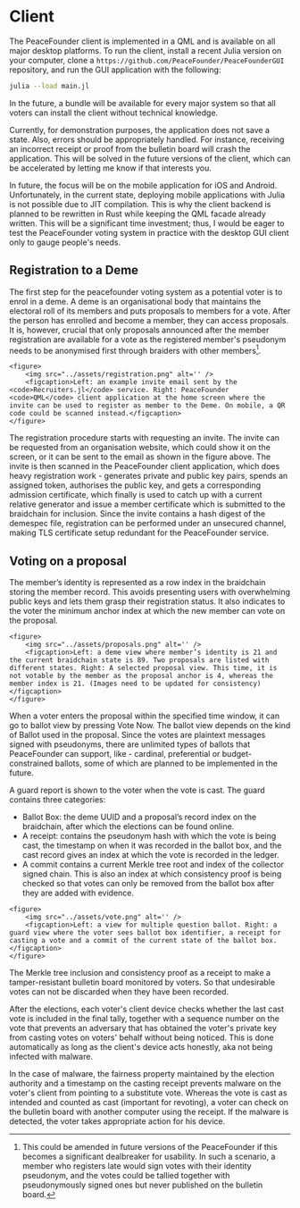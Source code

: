 

# Client

The PeaceFounder client is implemented in a QML and is available on all major desktop platforms. To run the client, install a recent Julia version on your computer, clone a `https://github.com/PeaceFounder/PeaceFounderGUI` repository, and run the GUI application with the following:

```bash
julia --load main.jl
```

In the future, a bundle will be available for every major system so that all voters can install the client without technical knowledge. 

Currently, for demonstration purposes, the application does not save a state. Also, errors should be appropriately handled. For instance, receiving an incorrect receipt or proof from the bulletin board will crash the application. This will be solved in the future versions of the client, which can be accelerated by letting me know if that interests you. 

In future, the focus will be on the mobile application for iOS and Android. Unfortunately, in the current state, deploying mobile applications with Julia is not possible due to JIT compilation. This is why the client backend is planned to be rewritten in Rust while keeping the QML facade already written. This will be a significant time investment; thus, I would be eager to test the PeaceFounder voting system in practice with the desktop GUI client only to gauge people's needs.

## Registration to a Deme

The first step for the peacefounder voting system as a potential voter is to enrol in a deme. A deme is an organisational body that maintains the electoral roll of its members and puts proposals to members for a vote. After the person has enrolled and become a member, they can access proposals. It is, however, crucial that only proposals announced after the member registration are available for a vote as the registered member's pseudonym needs to be anonymised first through braiders with other members[^1]. 

[^1]: This could be amended in future versions of the PeaceFounder if this becomes a significant dealbreaker for usability. In such a scenario, a member who registers late would sign votes with their identity pseudonym, and the votes could be tallied together with pseudonymously signed ones but never published on the bulletin board. 

```@raw html
<figure>
    <img src="../assets/registration.png" alt='' />
    <figcaption>Left: an example invite email sent by the <code>Recruiters.jl</code> service. Right: PeaceFounder <code>QML</code> client application at the home screen where the invite can be used to register as member to the Deme. On mobile, a QR code could be scanned instead.</figcaption>
</figure>
```

The registration procedure starts with requesting an invite. The invite can be requested from an organisation website, which could show it on the screen, or it can be sent to the email as shown in the figure above. The invite is then scanned in the PeaceFounder client application, which does heavy registration work - generates private and public key pairs, spends an assigned token, authorises the public key, and gets a corresponding admission certificate, which finally is used to catch up with a current relative generator and issue a member certificate which is submitted to the braidchain for inclusion. Since the invite contains a hash digest of the demespec file, registration can be performed under an unsecured channel, making TLS certificate setup redundant for the PeaceFounder service.

## Voting on a proposal

The member’s identity is represented as a row index in the braidchain storing the member record. This avoids presenting users with overwhelming public keys and lets them grasp their registration status. It also indicates to the voter the minimum anchor index at which the new member can vote on the proposal.

```@raw html
<figure>
    <img src="../assets/proposals.png" alt='' />
    <figcaption>Left: a deme view where member’s identity is 21 and the current braidchain state is 89. Two proposals are listed with different states. Right: A selected proposal view. This time, it is not votable by the member as the proposal anchor is 4, whereas the member index is 21. (Images need to be updated for consistency)</figcaption>
</figure>
```

When a voter enters the proposal within the specified time window, it can go to ballot view by pressing Vote Now. The ballot view depends on the kind of Ballot used in the proposal. Since the votes are plaintext messages signed with pseudonyms, there are unlimited types of ballots that PeaceFounder can support, like - cardinal, preferential or budget-constrained ballots, some of which are planned to be implemented in the future.

A guard report is shown to the voter when the vote is cast. The guard contains three categories:

- Ballot Box: the deme UUID and a proposal’s record index on the braidchain, after which the elections can be found online.
- A receipt: contains the pseudonym hash with which the vote is being cast, the timestamp on when it was recorded in the ballot box, and the cast record gives an index at which the vote is recorded in the ledger.
- A commit contains a current Merkle tree root and index of the collector signed chain. This is also an index at which consistency proof is being checked so that votes can only be removed from the ballot box after they are added with evidence.

```@raw html
<figure>
    <img src="../assets/vote.png" alt='' />
    <figcaption>Left: a view for multiple question ballot. Right: a guard view where the voter sees ballot box identifier, a receipt for casting a vote and a commit of the current state of the ballot box.</figcaption>
</figure>
```

The Merkle tree inclusion and consistency proof as a receipt to make a tamper-resistant bulletin board monitored by voters. So that undesirable votes can not be discarded when they have been recorded.

After the elections, each voter's client device checks whether the last cast vote is included in the final tally, together with a sequence number on the vote that prevents an adversary that has obtained the voter's private key from casting votes on voters' behalf without being noticed. This is done automatically as long as the client's device acts honestly, aka not being infected with malware.

In the case of malware, the fairness property maintained by the election authority and a timestamp on the casting receipt prevents malware on the voter's client from pointing to a substitute vote. Whereas the vote is cast as intended and counted as cast (important for revoting), a voter can check on the bulletin board with another computer using the receipt. If the malware is detected, the voter takes appropriate action for his device.

